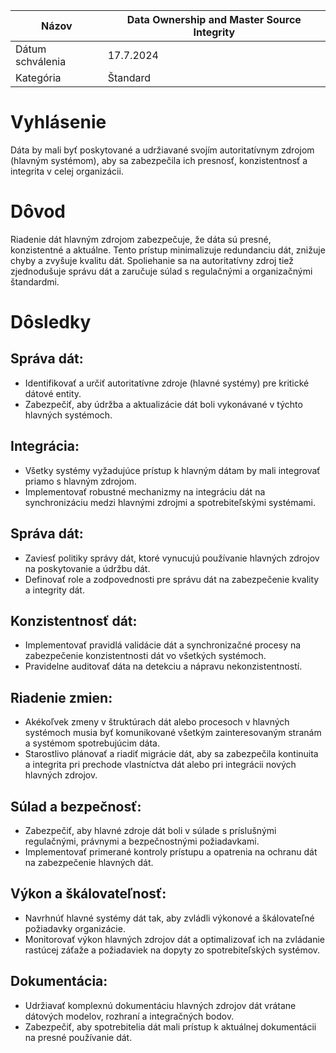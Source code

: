 | Názov | Data Ownership and Master Source Integrity |
|-|-|
| Dátum schválenia | 17.7.2024 |
| Kategória | Štandard |

# Vyhlásenie

Dáta by mali byť poskytované a udržiavané svojím autoritatívnym zdrojom (hlavným systémom), aby sa zabezpečila ich presnosť, konzistentnosť a integrita v celej organizácii.

# Dôvod

Riadenie dát hlavným zdrojom zabezpečuje, že dáta sú presné, konzistentné a aktuálne. Tento prístup minimalizuje redundanciu dát, znižuje chyby a zvyšuje kvalitu dát. Spoliehanie sa na autoritatívny zdroj tiež zjednodušuje správu dát a zaručuje súlad s regulačnými a organizačnými štandardmi.

# Dôsledky

## Správa dát:
- Identifikovať a určiť autoritatívne zdroje (hlavné systémy) pre kritické dátové entity.
- Zabezpečiť, aby údržba a aktualizácie dát boli vykonávané v týchto hlavných systémoch.

## Integrácia:
- Všetky systémy vyžadujúce prístup k hlavným dátam by mali integrovať priamo s hlavným zdrojom.
- Implementovať robustné mechanizmy na integráciu dát na synchronizáciu medzi hlavnými zdrojmi a spotrebiteľskými systémami.

## Správa dát:
- Zaviesť politiky správy dát, ktoré vynucujú používanie hlavných zdrojov na poskytovanie a údržbu dát.
- Definovať role a zodpovednosti pre správu dát na zabezpečenie kvality a integrity dát.

## Konzistentnosť dát:
- Implementovať pravidlá validácie dát a synchronizačné procesy na zabezpečenie konzistentnosti dát vo všetkých systémoch.
- Pravidelne auditovať dáta na detekciu a nápravu nekonzistentností.

## Riadenie zmien:
- Akékoľvek zmeny v štruktúrach dát alebo procesoch v hlavných systémoch musia byť komunikované všetkým zainteresovaným stranám a systémom spotrebujúcim dáta.
- Starostlivo plánovať a riadiť migrácie dát, aby sa zabezpečila kontinuita a integrita pri prechode vlastníctva dát alebo pri integrácii nových hlavných zdrojov.

## Súlad a bezpečnosť:
- Zabezpečiť, aby hlavné zdroje dát boli v súlade s príslušnými regulačnými, právnymi a bezpečnostnými požiadavkami.
- Implementovať primerané kontroly prístupu a opatrenia na ochranu dát na zabezpečenie hlavných dát.

## Výkon a škálovateľnosť:
- Navrhnúť hlavné systémy dát tak, aby zvládli výkonové a škálovateľné požiadavky organizácie.
- Monitorovať výkon hlavných zdrojov dát a optimalizovať ich na zvládanie rastúcej záťaže a požiadaviek na dopyty zo spotrebiteľských systémov.

## Dokumentácia:
- Udržiavať komplexnú dokumentáciu hlavných zdrojov dát vrátane dátových modelov, rozhraní a integračných bodov.
- Zabezpečiť, aby spotrebitelia dát mali prístup k aktuálnej dokumentácii na presné používanie dát.
